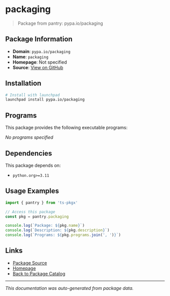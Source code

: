 # packaging

> Package from pantry: pypa.io/packaging

## Package Information

- **Domain**: `pypa.io/packaging`
- **Name**: `packaging`
- **Homepage**: Not specified
- **Source**: [View on GitHub](https://github.com/pkgxdev/pantry/tree/main/projects/pypa.io/packaging/package.yml)

## Installation

```bash
# Install with launchpad
launchpad install pypa.io/packaging
```

## Programs

This package provides the following executable programs:

*No programs specified*

## Dependencies

This package depends on:

- `python.org>=3.11`

## Usage Examples

```typescript
import { pantry } from 'ts-pkgx'

// Access this package
const pkg = pantry.packaging

console.log(`Package: ${pkg.name}`)
console.log(`Description: ${pkg.description}`)
console.log(`Programs: ${pkg.programs.join(', ')}`)
```

## Links

- [Package Source](https://github.com/pkgxdev/pantry/tree/main/projects/pypa.io/packaging/package.yml)
- [Homepage](#)
- [Back to Package Catalog](../../../package-catalog.md)

---

*This documentation was auto-generated from package data.*
